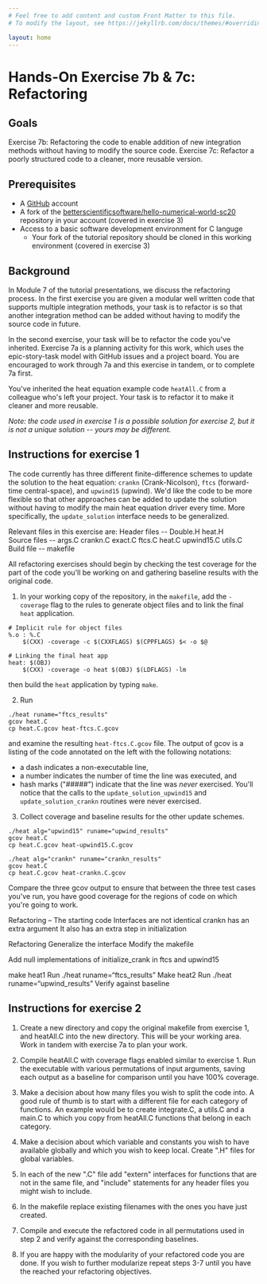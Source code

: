 ```yaml
---
# Feel free to add content and custom Front Matter to this file.
# To modify the layout, see https://jekyllrb.com/docs/themes/#overriding-theme-defaults

layout: home
---
```

# Hands-On Exercise 7b & 7c: Refactoring

## Goals
Exercise 7b: Refactoring the code to enable addition of new integration methods without having to modify the source code.
Exercise 7c: Refactor a poorly structured code to a cleaner, more reusable version.

## Prerequisites
* A [GitHub](https://github.com) account
* A fork of the [betterscientificsoftware/hello-numerical-world-sc20](https://github.com/betterscientificsoftware/hello-numerical-world-sc20) repository in your account (covered in exercise 3)
* Access to a basic software development environment for C languge
   - Your fork of the tutorial repository should be cloned in this working environment (covered in exercise 3)

## Background
In Module 7 of the tutorial presentations, we discuss the refactoring process. In the first exercise you are given a modular well written code that supports multiple integration methods, your task is to refactor is so that another integration method can be added without having to modify the source code in future. 

In the second exercise, your task will be to refactor the code you've inherited.  Exercise 7a is a planning activity for this work, which uses the epic-story-task model with GitHub issues and a project board.  You are encouraged to work through 7a and this exercise in tandem, or to complete 7a first.

You've inherited the heat equation example code `heatAll.C` from a colleague who's left your project.  Your task is to refactor it to make it cleaner and more reusable.

*Note: the code used in exercise 1 is a possible solution for exercise 2, but it is not a unique solution -- yours may be different.*

## Instructions for exercise 1

The code currently has three different finite-difference schemes to update the solution to the heat equation: `crankn` (Crank-Nicolson), `ftcs` (forward-time central-space), and `upwind15` (upwind).  We'd like the code to be more flexible so that other approaches can be added to update the solution without having to modify the main heat equation driver every time.  More specifically, the `update_solution` interface needs to be generalized. 

Relevant files in this exercise are: 
Header files -- Double.H	heat.H	
Source files --  args.C		crankn.C	exact.C		ftcs.C		heat.C		upwind15.C	utils.C
Build file -- makefile

All refactoring exercises should begin by checking the test coverage for the part of the code you'll be working on and gathering baseline results with the original code.

1. In your working copy of the repository, in the `makefile`, add the `-coverage` flag to the rules to generate object files and to link the final `heat` application.
```
# Implicit rule for object files
%.o : %.C
	$(CXX) -coverage -c $(CXXFLAGS) $(CPPFLAGS) $< -o $@

# Linking the final heat app
heat: $(OBJ)
	$(CXX) -coverage -o heat $(OBJ) $(LDFLAGS) -lm
```
then build the `heat` application by typing  `make`.

2. Run
```
./heat runame="ftcs_results"
gcov heat.C
cp heat.C.gcov heat-ftcs.C.gcov
```
and examine the resulting `heat-ftcs.C.gcov` file.  The output of gcov is a listing of the code annotated on the left with the following notations:
- a dash indicates a non-executable line, 
- a number indicates the number of time the line was executed, and 
- hash marks ("#####") indicate that the line was *never* exercised.
You'll notice that the calls to the `update_solution_upwind15` and `update_solution_crankn` routines were never exercised.

3. Collect coverage and baseline results for the other update schemes.
```
./heat alg="upwind15" runame="upwind_results"
gcov heat.C
cp heat.C.gcov heat-upwind15.C.gcov

./heat alg="crankn" runame="crankn_results"
gcov heat.C
cp heat.C.gcov heat-crankn.C.gcov
```
Compare the three gcov output to ensure that between the three test cases you've run, you have good coverage for the regions of code on which you're going to work.



Refactoring – The starting code 
Interfaces are not identical
crankn  has an extra argument
It also has an extra step in initialization

Refactoring 
Generalize the interface
Modify the makefile

Add null implementations of initialize_crank in ftcs and upwind15

make heat1
Run ./heat runame=“ftcs_results”
Make heat2
Run ./heat runame=“upwind_results”
Verify against baseline

## Instructions for exercise 2

1. Create a new directory and copy the original makefile from exercise 1, and heatAll.C into the new directory. This will be your working area. Work in tandem with exercise 7a to plan your work.

2. Compile heatAll.C with coverage flags enabled similar to exercise 1. Run the executable with various permutations of input arguments, saving each output as a baseline for comparison until you have 100% coverage.

3. Make a decision about how many files you wish to split the code into. A good rule of thumb is to start with a different file for each category of functions. An example would be to create integrate.C, a utils.C and a main.C to which you copy from heatAll.C functions that belong in each category. 

4. Make a decision about which variable and constants you wish to have available globally and which you wish to keep local. Create ".H" files for global variables.

5. In each of the new ".C" file add "extern" interfaces for functions that are not in the same file, and "include" statements for any header files you might wish to include. 

6. In the makefile replace existing filenames with the ones you have just created. 

7. Compile and execute the refactored code in all permutations used in step 2 and verify against the corresponding baselines.

8. If you are happy with the modularity of your refactored code you are done. If you wish to further modularize repeat steps 3-7 until you have the reached your refactoring objectives.




